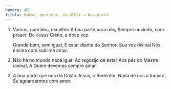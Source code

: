 ```yaml
---
numero: 450
titulo: Vamos, queridos, escolher a boa parte
---
```

1. Vamos, queridos, escolher
   A boa parte para nós,
   Sempre ouvindo, com prazer,
   De Jesus Cristo, a doce voz.

   Grande bem, sem igual,
   É estar diante do Senhor;
   Sua voz divinal
   Nos ensina com sublime amor.

2. Não há no mundo nada igual
   Ao regozijo de estar
   Aos pés do Mestre divinal,
   A Quem devemos sempre amar.

3. A boa parte que nos dá
   Cristo Jesus, o Redentor,
   Nada de nós a tomará,
   Se aguardarmos com amor.
